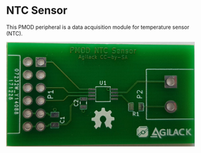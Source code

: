 NTC Sensor
==========

This PMOD peripheral is a data acquisition module for temperature sensor (NTC).

![Board](doc/pcb-top.jpg)

